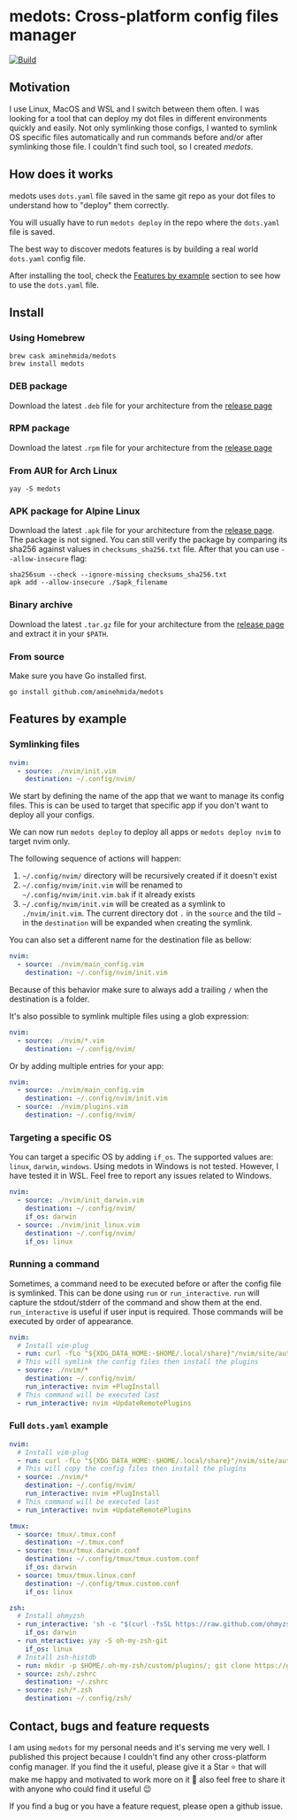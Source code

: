 # medots: Cross-platform config files manager
[![Build](https://github.com/aminehmida/medots/actions/workflows/build.yaml/badge.svg)](https://github.com/aminehmida/medots/actions/workflows/build.yaml)

## Motivation

I use Linux, MacOS and WSL and I switch between them often. I was looking for a tool that can deploy my dot files in different environments quickly and easily. Not only symlinking those configs, I wanted to symlink OS specific files automatically and run commands before and/or after symlinking those file. I couldn't find such tool, so I created *medots*.

## How does it works

medots uses `dots.yaml` file saved in the same git repo as your dot files to understand how to "deploy" them correctly.

You will usually have to run `medots deploy` in the repo where the `dots.yaml` file is saved.

The best way to discover medots features is by building a real world `dots.yaml` config file.

After installing the tool, check the [Features by example](#features-by-example) section to see how to use the `dots.yaml` file.

## Install

### Using Homebrew

```shell
brew cask aminehmida/medots
brew install medots
```

### DEB package

Download the latest `.deb` file for your architecture from the [release page](https://github.com/aminehmida/medots/releases/latest)

### RPM package

Download the latest `.rpm` file for your architecture from the [release page](https://github.com/aminehmida/medots/releases/latest)

### From AUR for Arch Linux

```shell
yay -S medots
```

### APK package for Alpine Linux

Download the latest `.apk` file for your architecture from the [release page](https://github.com/aminehmida/medots/releases/latest).
The package is not signed. You can still verify the package by comparing its sha256 against values in `checksums_sha256.txt` file. After that you can use `--allow-insecure` flag:

```shell
sha256sum --check --ignore-missing checksums_sha256.txt
apk add --allow-insecure ./$apk_filename
```

### Binary archive

Download the latest `.tar.gz` file for your architecture from the [release page](https://github.com/aminehmida/medots/releases/latest) and extract it in your `$PATH`.

### From source

Make sure you have Go installed first.

```shell
go install github.com/aminehmida/medots
```

## Features by example

### Symlinking files

```yaml
nvim:
  - source: ./nvim/init.vim
    destination: ~/.config/nvim/
```

We start by defining the name of the app that we want to manage its config files. This is can be used to target that specific app if you don't want to deploy all your configs.

We can now run `medots deploy` to deploy all apps or `medots deploy nvim` to target nvim only.

The following sequence of actions will happen:

1. `~/.config/nvim/` directory will be recursively created if it doesn't exist
2. `~/.config/nvim/init.vim` will be renamed to `~/.config/nvim/init.vim.bak` if it already exists
3. `~/.config/nvim/init.vim` will be created as a symlink to `./nvim/init.vim`. The current directory dot `.` in the `source` and the tild `~` in the `destination` will be expanded when creating the symlink.

You can also set a different name for the destination file as bellow:

```yaml
nvim:
  - source: ./nvim/main_config.vim
    destination: ~/.config/nvim/init.vim
```

Because of this behavior make sure to always add a trailing `/` when the destination is a folder.

It's also possible to symlink multiple files using a glob expression:

```yaml
nvim:
  - source: ./nvim/*.vim
    destination: ~/.config/nvim/
```

Or by adding multiple entries for your app:

```yaml
nvim:
  - source: ./nvim/main_config.vim
    destination: ~/.config/nvim/init.vim
  - source: ./nvim/plugins.vim
    destination: ~/.config/nvim/
```

### Targeting a specific OS

You can target a specific OS by adding `if_os`. The supported values are: `linux`, `darwin`, `windows`. Using medots in Windows is not tested. However, I have tested it in WSL. Feel free to report any issues related to Windows.

```yaml
nvim:
  - source: ./nvim/init_darwin.vim
    destination: ~/.config/nvim/
    if_os: darwin
  - source: ./nvim/init_linux.vim
    destination: ~/.config/nvim/
    if_os: linux
```

### Running a command

Sometimes, a command need to be executed before or after the config file is symlinked. This can be done using `run` or `run_interactive`. `run` will capture the stdout/stderr of the command and show them at the end. `run_interactive` is useful if user input is required. Those commands will be executed by order of appearance.

```yaml
nvim:
  # Install vim-plug
  - run: curl -fLo "${XDG_DATA_HOME:-$HOME/.local/share}"/nvim/site/autoload/plug.vim --create-dirs https://raw.githubusercontent.com/junegunn/vim-plug/master/plug.vim
  # This will symlink the config files then install the plugins
  - source: ./nvim/*
    destination: ~/.config/nvim/
    run_interactive: nvim +PlugInstall
  # This command will be executed last
  - run_interactive: nvim +UpdateRemotePlugins
```

### Full `dots.yaml` example

```yaml
nvim:
  # Install vim-plug
  - run: curl -fLo "${XDG_DATA_HOME:-$HOME/.local/share}"/nvim/site/autoload/plug.vim --create-dirs https://raw.githubusercontent.com/junegunn/vim-plug/master/plug.vim
  # This will copy the config files then install the plugins
  - source: ./nvim/*
    destination: ~/.config/nvim/
    run_interactive: nvim +PlugInstall
  # This command will be executed last
  - run_interactive: nvim +UpdateRemotePlugins

tmux:
  - source: tmux/.tmux.conf
    destination: ~/.tmux.conf
  - source: tmux/tmux.darwin.conf
    destination: ~/.config/tmux/tmux.custom.conf
    if_os: darwin
  - source: tmux/tmux.linux.conf
    destination: ~/.config/tmux.custom.conf
    if_os: linux

zsh:
  # Install ohmyzsh
  - run_interactive: 'sh -c "$(curl -fsSL https://raw.github.com/ohmyzsh/ohmyzsh/master/tools/install.sh)"'
    if_os: darwin
  - run_nteractive: yay -S oh-my-zsh-git
    if_os: linux
  # Install zsh-histdb
  - run: mkdir -p $HOME/.oh-my-zsh/custom/plugins/; git clone https://github.com/larkery/zsh-histdb $HOME/.oh-my-zsh/custom/plugins/zsh-histdb
  - source: zsh/.zshrc
    destination: ~/.zshrc
  - source: zsh/*.zsh
    destination: ~/.config/zsh/
```

## Contact, bugs and feature requests

I am using `medots` for my personal needs and it's serving me very well. I published this project because I couldn't find any other cross-platform config manager. If you find the it useful, please give it a Star ⭐️ that will make me happy and motivated to work more on it 🤗 also feel free to share it with anyone who could find it useful 😉

If you find a bug or you have a feature request, please open a github issue.
